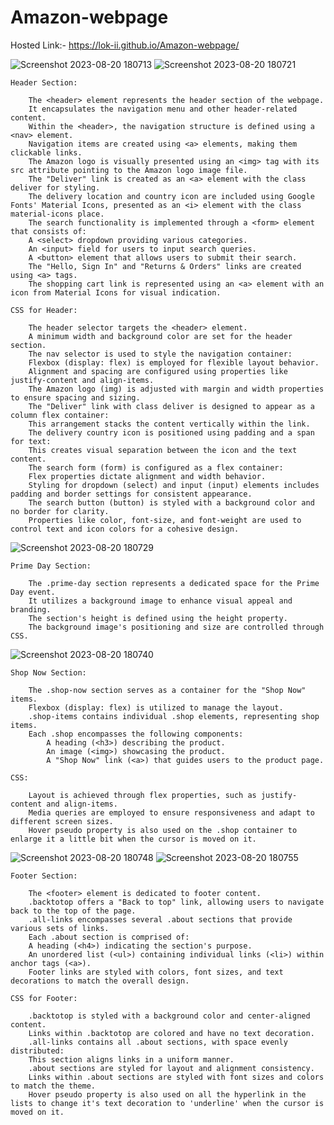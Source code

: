 # Amazon-webpage


Hosted Link:-  https://lok-ii.github.io/Amazon-webpage/


![Screenshot 2023-08-20 180713](https://github.com/Lok-ii/Amazon-webpage/assets/129180844/aff59d50-220f-40d1-b60d-50a11f04cd27)
![Screenshot 2023-08-20 180721](https://github.com/Lok-ii/Amazon-webpage/assets/129180844/4a2d7e9b-a2ef-4a21-97e6-28d2107349a9)

    Header Section:

        The <header> element represents the header section of the webpage.
        It encapsulates the navigation menu and other header-related content.
        Within the <header>, the navigation structure is defined using a <nav> element.
        Navigation items are created using <a> elements, making them clickable links.
        The Amazon logo is visually presented using an <img> tag with its src attribute pointing to the Amazon logo image file.
        The "Deliver" link is created as an <a> element with the class deliver for styling.
        The delivery location and country icon are included using Google Fonts' Material Icons, presented as an <i> element with the class material-icons place.
        The search functionality is implemented through a <form> element that consists of:
        A <select> dropdown providing various categories.
        An <input> field for users to input search queries.
        A <button> element that allows users to submit their search.
        The "Hello, Sign In" and "Returns & Orders" links are created using <a> tags.
        The shopping cart link is represented using an <a> element with an icon from Material Icons for visual indication.
    
    CSS for Header:
        
        The header selector targets the <header> element.
        A minimum width and background color are set for the header section.
        The nav selector is used to style the navigation container:
        Flexbox (display: flex) is employed for flexible layout behavior.
        Alignment and spacing are configured using properties like justify-content and align-items.
        The Amazon logo (img) is adjusted with margin and width properties to ensure spacing and sizing.
        The "Deliver" link with class deliver is designed to appear as a column flex container:
        This arrangement stacks the content vertically within the link.
        The delivery country icon is positioned using padding and a span for text:
        This creates visual separation between the icon and the text content.
        The search form (form) is configured as a flex container:
        Flex properties dictate alignment and width behavior.
        Styling for dropdown (select) and input (input) elements includes padding and border settings for consistent appearance.
        The search button (button) is styled with a background color and no border for clarity.
        Properties like color, font-size, and font-weight are used to control text and icon colors for a cohesive design.


![Screenshot 2023-08-20 180729](https://github.com/Lok-ii/Amazon-webpage/assets/129180844/b1390578-8561-4c5c-9902-d62b784ea752)

    Prime Day Section:

        The .prime-day section represents a dedicated space for the Prime Day event.
        It utilizes a background image to enhance visual appeal and branding.
        The section's height is defined using the height property.
        The background image's positioning and size are controlled through CSS.


![Screenshot 2023-08-20 180740](https://github.com/Lok-ii/Amazon-webpage/assets/129180844/b4ff144e-6b13-46d3-ab1f-8f0e46127420)

    Shop Now Section:
        
        The .shop-now section serves as a container for the "Shop Now" items.
        Flexbox (display: flex) is utilized to manage the layout.
        .shop-items contains individual .shop elements, representing shop items.
        Each .shop encompasses the following components:
            A heading (<h3>) describing the product.
            An image (<img>) showcasing the product.
            A "Shop Now" link (<a>) that guides users to the product page.
        
    CSS: 
        
        Layout is achieved through flex properties, such as justify-content and align-items.
        Media queries are employed to ensure responsiveness and adapt to different screen sizes.
        Hover pseudo property is also used on the .shop container to enlarge it a little bit when the cursor is moved on it.




![Screenshot 2023-08-20 180748](https://github.com/Lok-ii/Amazon-webpage/assets/129180844/055bfd6c-d10b-43d3-a0fb-a36ad8cea861)
![Screenshot 2023-08-20 180755](https://github.com/Lok-ii/Amazon-webpage/assets/129180844/ea465c6a-9918-438c-9638-dd2f81169c5c)


    Footer Section:

        The <footer> element is dedicated to footer content.
        .backtotop offers a "Back to top" link, allowing users to navigate back to the top of the page.
        .all-links encompasses several .about sections that provide various sets of links.
        Each .about section is comprised of:
        A heading (<h4>) indicating the section's purpose.
        An unordered list (<ul>) containing individual links (<li>) within anchor tags (<a>).
        Footer links are styled with colors, font sizes, and text decorations to match the overall design.
    
    CSS for Footer:
    
        .backtotop is styled with a background color and center-aligned content.
        Links within .backtotop are colored and have no text decoration.
        .all-links contains all .about sections, with space evenly distributed:
        This section aligns links in a uniform manner.
        .about sections are styled for layout and alignment consistency.
        Links within .about sections are styled with font sizes and colors to match the theme.
        Hover pseudo property is also used on all the hyperlink in the lists to change it's text decoration to 'underline' when the cursor is moved on it.
    
    
    




